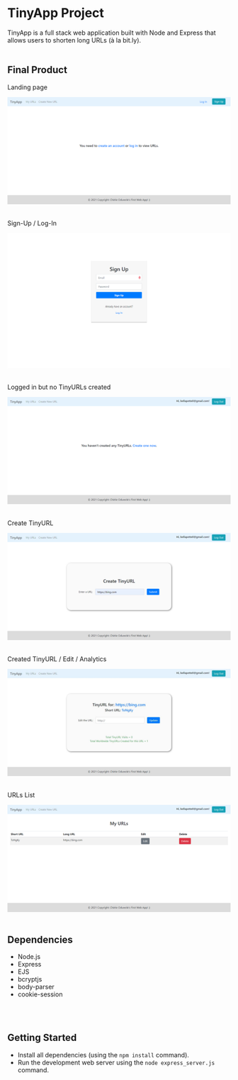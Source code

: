 # TinyApp Project

TinyApp is a full stack web application built with Node and Express that allows users to shorten long URLs (à la bit.ly).
<br/>
<br/>
## Final Product

Landing page

!["Landing Page"](https://github.com/cherieodu/tinyapp/blob/master/TinyApp-photos/not-logged-in.jpg?raw=true)<br/><br/>

Sign-Up / Log-In

!["Sign-Up / Log-In"](https://github.com/cherieodu/tinyapp/blob/master/TinyApp-photos/sign-up.jpg?raw=true)<br/><br/>

Logged in but no TinyURLs created

!["Logged in but no TinyURLs created"](https://github.com/cherieodu/tinyapp/blob/master/TinyApp-photos/logged-in-no-urls.jpg?raw=true)<br/><br/>

Create TinyURL

!["Create TinyURL"](https://github.com/cherieodu/tinyapp/blob/master/TinyApp-photos/create-tinyurl.jpg?raw=true)<br/><br/>

Created TinyURL / Edit / Analytics

!["Created TinyURL / Edit / Analytics"](https://github.com/cherieodu/tinyapp/blob/master/TinyApp-photos/created-tinyurl-edit.JPG?raw=true)<br/><br/>

URLs List 

!["URLs List"](https://github.com/cherieodu/tinyapp/blob/master/TinyApp-photos/urls-list.jpg?raw=true)
<br/>
<br/>

## Dependencies

- Node.js
- Express
- EJS
- bcryptjs
- body-parser
- cookie-session
<br/>
<br/>

## Getting Started

- Install all dependencies (using the `npm install` command).
- Run the development web server using the `node express_server.js` command.